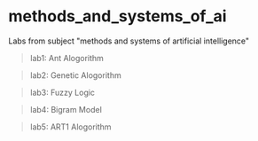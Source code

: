 # methods_and_systems_of_ai
Labs from subject "methods and systems of artificial intelligence"

>lab1: Ant Alogorithm

>lab2: Genetic Alogorithm

>lab3: Fuzzy Logic

>lab4: Bigram Model

>lab5: ART1 Alogorithm
